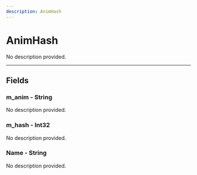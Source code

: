 ```yaml
---
description: AnimHash
---
```


# AnimHash

No description provided.

***

## Fields

### m_anim - String

No description provided.

### m_hash - Int32

No description provided.

### Name - String

No description provided.
